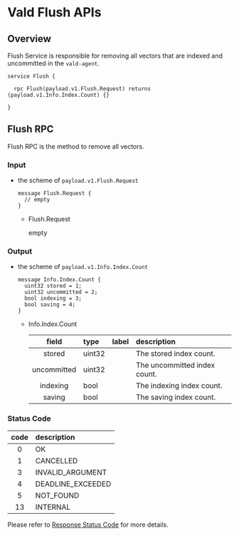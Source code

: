 # Vald Flush APIs

## Overview

Flush Service is responsible for removing all vectors that are indexed and uncommitted in the `vald-agent`.

```rpc
service Flush {

  rpc Flush(payload.v1.Flush.Request) returns (payload.v1.Info.Index.Count) {}

}
```

## Flush RPC

Flush RPC is the method to remove all vectors.

### Input

- the scheme of `payload.v1.Flush.Request`

  ```rpc
  message Flush.Request {
    // empty
  }

  ```

  - Flush.Request

    empty

### Output

- the scheme of `payload.v1.Info.Index.Count`

  ```rpc
  message Info.Index.Count {
    uint32 stored = 1;
    uint32 uncommitted = 2;
    bool indexing = 3;
    bool saving = 4;
  }

  ```

  - Info.Index.Count

    |    field    | type   | label | description                  |
    | :---------: | :----- | :---- | :--------------------------- |
    |   stored    | uint32 |       | The stored index count.      |
    | uncommitted | uint32 |       | The uncommitted index count. |
    |  indexing   | bool   |       | The indexing index count.    |
    |   saving    | bool   |       | The saving index count.      |

### Status Code

| code | description       |
| :--: | :---------------- |
|  0   | OK                |
|  1   | CANCELLED         |
|  3   | INVALID_ARGUMENT  |
|  4   | DEADLINE_EXCEEDED |
|  5   | NOT_FOUND         |
|  13  | INTERNAL          |

Please refer to [Response Status Code](../status.md) for more details.
